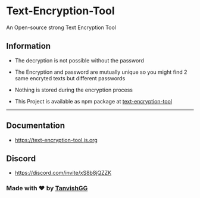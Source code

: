 # Text-Encryption-Tool
An Open-source strong Text Encryption Tool


## Information 
- The decryption is not possible without the password
- The Encryption and password are mutually unique so you might find 2 same encryted texts but different passwords
- Nothing is stored during the encryption process

- This Project is available as npm package at [text-encryption-tool](https://npmjs.com/package/text-encryption-tool)
---

## Documentation
- https://text-encryption-tool.js.org

## Discord 
- https://discord.com/invite/xS8b8jQZZK
### Made with ❤️ by [TanvishGG](https://github.com/TanvishGG)
